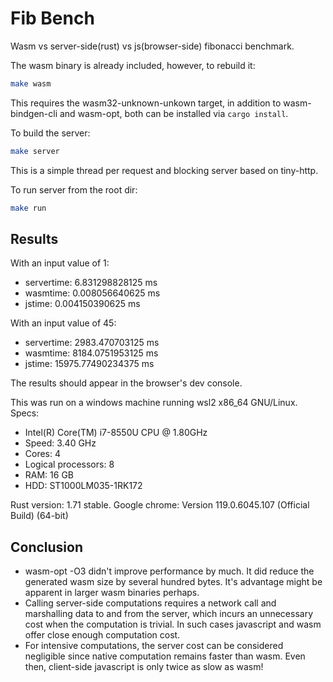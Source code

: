 # Fib Bench

Wasm vs server-side(rust) vs js(browser-side) fibonacci benchmark.

The wasm binary is already included, however, to rebuild it:
```bash
make wasm
```
This requires the wasm32-unknown-unkown target, in addition to wasm-bindgen-cli and wasm-opt, both can be installed via `cargo install`.

To build the server:
```bash
make server
```
This is a simple thread per request and blocking server based on tiny-http.

To run server from the root dir:
```bash
make run
```

## Results
With an input value of 1:
- servertime: 6.831298828125 ms
- wasmtime: 0.008056640625 ms
- jstime: 0.004150390625 ms

With an input value of 45:
- servertime: 2983.470703125 ms
- wasmtime: 8184.0751953125 ms
- jstime: 15975.77490234375 ms

The results should appear in the browser's dev console. 

This was run on a windows machine running wsl2 x86_64 GNU/Linux.
Specs:
- Intel(R) Core(TM) i7-8550U CPU @ 1.80GHz
- Speed: 3.40 GHz
- Cores: 4
- Logical processors: 8
- RAM: 16 GB
- HDD: ST1000LM035-1RK172

Rust version: 1.71 stable.
Google chrome: Version 119.0.6045.107 (Official Build) (64-bit)

## Conclusion
- wasm-opt -O3 didn't improve performance by much. It did reduce the generated wasm size by several hundred bytes. It's advantage might be apparent in larger wasm binaries perhaps. 
- Calling server-side computations requires a network call and marshalling data to and from the server, which incurs an unnecessary cost when the computation is trivial. In such cases javascript and wasm offer close enough computation cost.
- For intensive computations, the server cost can be considered negligible since native computation remains faster than wasm. Even then, client-side javascript is only twice as slow as wasm!
